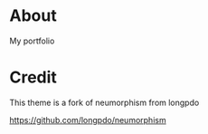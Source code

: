 # About
My portfolio

# Credit
This theme is a fork of neumorphism from longpdo

https://github.com/longpdo/neumorphism
